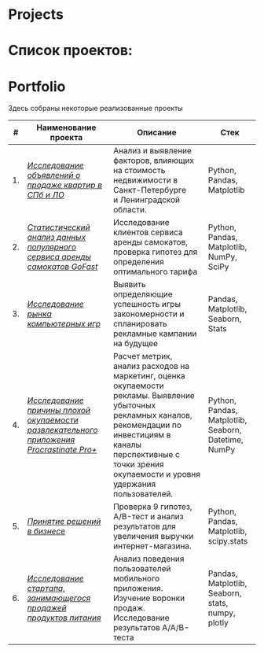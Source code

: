 # Projects
# Список проектов:

# Portfolio

Здесь собраны некоторые реализованные проекты

| #    | Наименование проекта                | Описание                                                     | Стек                                                         |
| ---- | ------------------------------------------------------------ | ------------------------------------------------------------ | ------------------------------------------------------------ |
| 1.   | [*Исследование объявлений о продаже квартир в СПб и ЛО*](https://github.com/Maksim180382/Portfolio/tree/main/Исследовательский%20анализ%20объявлений%20о%20продаже%20квартир) | Анализ и выявление факторов, влияющих<br/> на стоимость недвижимости в Санкт-Петербурге<br/> и Ленинградской области.      | Python, Pandas, Matplotlib|
| 2.   | [*Статистический анализ данных популярного сервиса аренды самокатов GoFast*](https://github.com/Maksim180382/Portfolio/tree/main/Статистический%20анализ%20сервиса%20аренды%20самокатов) |  Исследование клиентов сервиса аренды самокатов, проверка гипотез для определения оптимального тарифа    | Python, Pandas, Matplotlib, NumPy, SciPy |
| 3.   | [*Исследование рынка компьютерных игр*](https://github.com/Maksim180382/Portfolio/tree/main/Сборный%20проект%201.%20%20Анализ%20игровой%20индустрии) |   Выявить определяющие успешность игры закономерности и спланировать рекламные кампании на будущее| Pandas, Matplotlib, Seaborn, Stats|
| 4.   | [*Исследование причины плохой окупаемости развлекательного приложения Procrastinate Pro+*](https://github.com/Maksim180382/Portfolio/tree/main/Маркетинговый%20анализ%20развлекательного%20приложения) | Расчет метрик,  анализ расходов на маркетинг, оценка окупаемости рекламы. Выявление убыточных рекламных каналов,  рекомендации по  инвестициям в каналы перспективные с точки зрения окупаемости и уровня удержания пользователей.|  Python, Pandas, Matplotlib, Seaborn, Datetime, NumPy  |
| 5.   | [*Принятие решений в бизнесе*](https://github.com/Maksim180382/Portfolio/tree/main/Анализ%20результатов%20АВ-тестов%20в%20интернет%20магазине)| Проверка 9 гипотез, A/B-тест и анализ результатов для увеличения выручки интернет-магазина. |  Python, Pandas, Matplotlib, scipy.stats|
| 6.   | [*Исследование стартапа, занимающегося продажей продуктов питания*](https://github.com/Maksim180382/Portfolio/tree/main/Сборный%20проект%202.%20%20Анализ%20поведения%20пользователей%20мобильного%20приложения) | Анализ поведения пользователей мобильного приложения. Изучение воронки продаж. Исследование результатов A/A/B-теста | Pandas, Matplotlib, Seaborn, stats, numpy, plotly |

